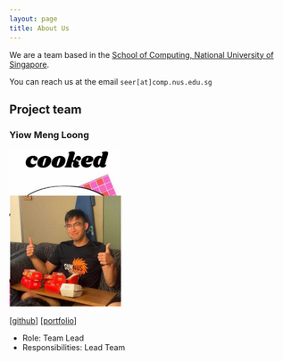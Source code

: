 ```yaml
---
layout: page
title: About Us
---
```


We are a team based in the [School of Computing, National University of Singapore](https://www.comp.nus.edu.sg).

You can reach us at the email `seer[at]comp.nus.edu.sg`

## Project team

### Yiow Meng Loong

<img src="images/creditablex.png" width="200px">

[[github](http://github.com/creditablex)]
[[portfolio](team/creditablex.md)]

* Role: Team Lead
* Responsibilities: Lead Team
